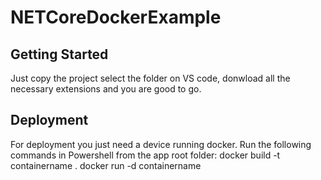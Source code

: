 # NETCoreDockerExample

## Getting Started

Just copy the project select the folder on VS code, donwload all the necessary extensions and you are good to go.

## Deployment
For deployment you just need a device running docker. Run the following commands in Powershell from the app root folder: 
docker build -t containername . 
docker run -d containername
